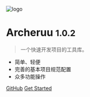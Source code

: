 ![logo](http://121.41.58.174/images/archer/archeruu-icon.png)

# Archeruu <small>1.0.2</small>

> 一个快速开发项目的工具库。

- 简单、轻便
- 完善的基本项目规范配置
- 众多功能操作

[GitHub](https://github.com/garveyhu/archeruu)
[Get Started](#🐾简介)
